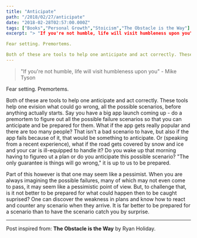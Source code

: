 ```yaml
---
title: "Anticipate"
path: "/2018/02/27/anticipate"
date: "2018-02-28T02:57:00.000Z"
tags: ["Books","Personal Growth","Stoicism","The Obstacle is the Way"]
excerpt: "> "If you're not humble, life will visit humbleness upon you" - Mike Tyson

Fear setting. Premortems.

Both of these are tools to help one anticipate and act correctly. These tools help one evision..."
---
```


> "If you're not humble, life will visit humbleness upon you" - Mike Tyson

Fear setting. Premortems.

Both of these are tools to help one anticipate and act correctly. These tools help one evision what could go wrong, all the possible scenarios, before anything actually starts. Say you have a big app launch coming up - do a premortem to figure out all the possible failure scenarios so that you can anticipate and be prepared for them. What if the app gets really popular and there are too many people? That isn't a bad scenario to have, but also if the app fails because of it, that would be something to anticipate. Or (speaking from a recent experience), what if the road gets covered by snow and ice and your car is ill-equipped to handle it? Do you wake up that morning having to figureo ut a plan or do you anticipate this possible scenario? "The only guarantee is things will go wrong," it is up to us to be prepared.

Part of this however is that one may seem like a pessimist. When you are always imagining the possible failures, many of which may not even come to pass, it may seem like a pessimistic point of view. But, to challenge that, is it not better to be prepared for what could happen then to be caught suprised? One can discover the weakness in plans and know how to react and counter any scenario when they arrive. It is far better to be prepared for a scenario than to have the scenario catch you by surprise.

---

Post inspired from: **The Obstacle is the Way** by Ryan Holiday.
